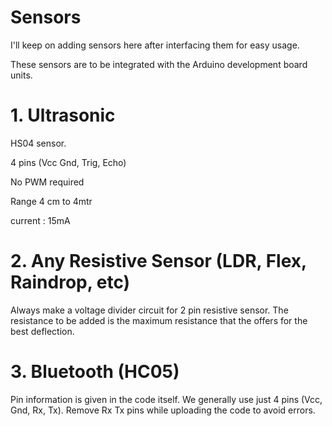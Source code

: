 # Sensors

I'll keep on adding sensors here
after interfacing them for easy
usage.

These sensors are to be integrated with the Arduino development board units.

# 1.  Ultrasonic 
HS04 sensor. 

4 pins (Vcc Gnd, Trig, Echo)

No PWM required

Range 4 cm to 4mtr

current : 15mA

# 2. Any Resistive Sensor (LDR, Flex, Raindrop, etc)

Always make a voltage divider circuit for 2 pin resistive sensor.
The resistance to be added is the maximum resistance that the 
offers for the best deflection.

# 3. Bluetooth (HC05)

Pin information is given in the code itself.
We generally use just 4 pins (Vcc, Gnd, Rx, Tx). 
Remove Rx Tx pins while uploading the code to avoid errors.

